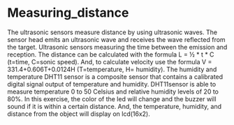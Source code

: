 # Measuring_distance
The ultrasonic sensors measure distance by using ultrasonic waves. The sensor head emits an ultrasonic wave and receives the wave reflected from the target. Ultrasonic sensors measuring the time between the emission and reception. The distance can be calculated with the formula L = ½ * t * C (t=time, C=sonic speed). And, to calculate velocity use the formula V = 331.4+0.606T+0.0124H (T=temperature, H= humidity). The humidity and temperature DHT11 sensor is a composite sensor that contains a calibrated digital signal output of temperature and humidity. DHT11sensor is able to measure temperature 0 to 50 Celsius and relative humidity levels of 20 to 80%. In this exercise, the color of the led will change and the buzzer will sound if it is within a certain distance. And, the temperature, humidity, and distance from the object will display on lcd(16x2).
